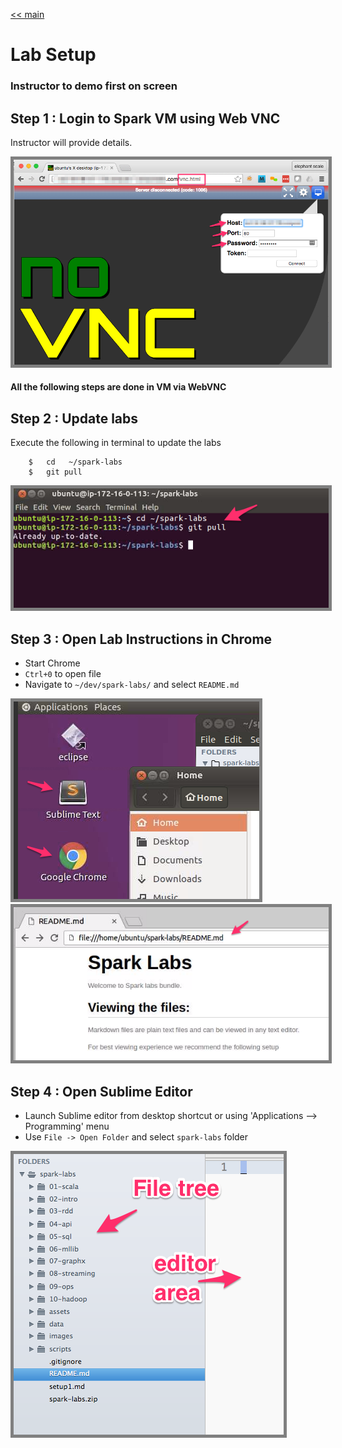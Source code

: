<link rel='stylesheet' href='assets/css/main.css'/>

[<< main](README.md)

# Lab Setup

### Instructor to demo first on screen

## Step 1 : Login to Spark VM using Web VNC
Instructor will provide details.

<img src="assets/images/setup1d-vnc.png" style="border: 5px solid grey ; max-width:100%;" />

#### All the following steps are done in VM via WebVNC

## Step 2 : Update labs
Execute the following in terminal to update the labs
```
    $   cd   ~/spark-labs
    $   git pull
```

<img src="assets/images/setup1b.png" style="border: 5px solid grey ; max-width:100%;" />

## Step 3 : Open Lab Instructions in Chrome
* Start Chrome
* `Ctrl+0` to open file
* Navigate to `~/dev/spark-labs/` and select `README.md`

<img src="assets/images/setup1e-ubuntu-desktop.png" style="border: 5px solid grey ; max-width:100%;" />
<img src="assets/images/setup1c.png" style="border: 5px solid grey ; max-width:100%;" />

## Step 4 : Open Sublime Editor
* Launch Sublime editor from desktop shortcut or using 'Applications --> Programming' menu
* Use `File -> Open Folder` and select `spark-labs` folder

<img src="assets/images/setup1a.png" style="border: 5px solid grey ; max-width:100%;" />

